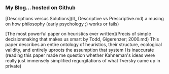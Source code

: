 ### My Blog... hosted on Github

[Descriptions versus Solutions](II_ Descriptive vs Prescriptive.md)
a musing on how philosophy (early psychology ;) works or fails)

[The most powerful paper on heuristics ever written](Precis of simple decisionmaking that makes us smart by Todd, Gigerenzer; 2000.md)
This paper describes an entire ontology of heuristics, their structure, ecological validity, and entirely uproots the assumption that system I is inaccurate
(reading this paper made me question whether Kahneman's ideas were really just immensely simplified regurgitations of what Tversky came up in private)

